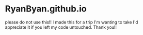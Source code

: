 # RyanByan.github.io
please do not use this!!
I made this for a trip I'm wanting to take
I'd appreciate it if you left my code untouched.
Thank you!!
